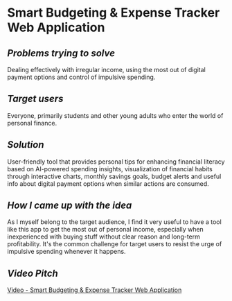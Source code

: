 # Smart Budgeting & Expense Tracker Web Application

## *Problems trying to solve*
Dealing effectively with irregular income, using the most out of digital payment options and control of impulsive spending.

## *Target users*
Everyone, primarily students and other young adults who enter the world of personal finance.

## *Solution*
User-friendly tool that provides personal tips for enhancing financial literacy based on AI-powered spending insights, visualization of financial habits through interactive charts,
monthly savings goals, budget alerts and useful info about digital payment options when similar actions are consumed.

## *How I came up with the idea*
As I myself belong to the target audience, I find it very useful to have a tool like this app to get the most out of personal income, especially when inexperienced with buying stuff without clear reason and
long-term profitability. It's the common challenge for target users to resist the urge of impulsive spending whenever it happens.

## *Video Pitch*
[Video - Smart Budgeting & Expense Tracker Web Application](https://www.dropbox.com/scl/fi/yoa8y5s5yoaeqwbse4u6r/Smart-Budgeting-Expense-Tracker-Web-Application.mp4?rlkey=lz6efyx2rqejamh7tiico8sit&st=k558pwtj&dl=0)
